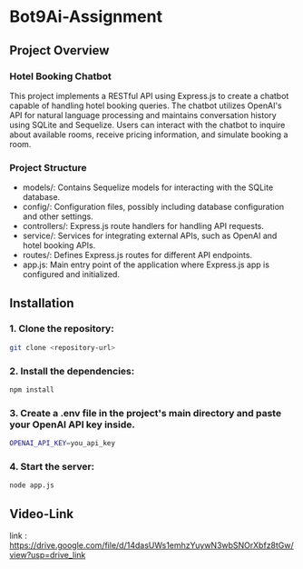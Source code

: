 # Bot9Ai-Assignment
## Project Overview

### Hotel Booking Chatbot

This project implements a RESTful API using Express.js to create a chatbot capable of handling hotel booking queries. The chatbot utilizes OpenAI's API for natural language processing and maintains conversation history using SQLite and Sequelize. Users can interact with the chatbot to inquire about available rooms, receive pricing information, and simulate booking a room.

### Project Structure
- models/:     Contains Sequelize models for interacting with the SQLite database.
- config/:      Configuration files, possibly including database configuration and other settings.
- controllers/: Express.js route handlers for handling API requests.
- service/:     Services for integrating external APIs, such as OpenAI and hotel booking APIs.
- routes/:      Defines Express.js routes for different API endpoints.
- app.js:       Main entry point of the application where Express.js app is configured and initialized.


## Installation

### 1. Clone the repository:
```bash
git clone <repository-url>
```
### 2. Install the dependencies:
```bash
npm install
```
### 3. Create a .env file in the project's main directory and paste your OpenAI API key inside.
```bash
OPENAI_API_KEY=you_api_key
```
### 4. Start the server:
```bash
node app.js
```
## Video-Link
link : https://drive.google.com/file/d/14dasUWs1emhzYuywN3wbSNOrXbfz8tGw/view?usp=drive_link
